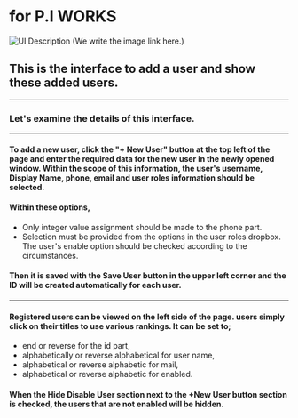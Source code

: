 # for P.I WORKS

![UI Description](C:\Users\ASUS\Desktop) (We write the image link here.)

## This is the interface to add a user and show these added users.
---
### Let's examine the details of this interface.
___

#### To add a new user, click the "+ New User" button at the top left of the page and enter the required data for the new user in the newly opened window. Within the scope of this information, the user's username, Display Name, phone, email and user roles information should be selected.

#### Within these options, 
 - Only integer value assignment should be made to the phone part.
 - Selection must be provided from the options in the  user roles dropbox. The user's enable option should be checked according to the circumstances.


#### Then it is saved with the Save User button in the upper left corner and the ID will be created automatically for each user.
___
#### Registered users can be viewed on the left side of the page. users simply click on their titles to use various rankings. It can be set to;
- end or reverse for the id part, 
- alphabetically or reverse alphabetical for user name, 
- alphabetical or reverse alphabetic for mail,
- alphabetical or reverse alphabetic for enabled. 
#### When the Hide Disable User section next to the +New User button section is checked, the users that are not enabled will be hidden.